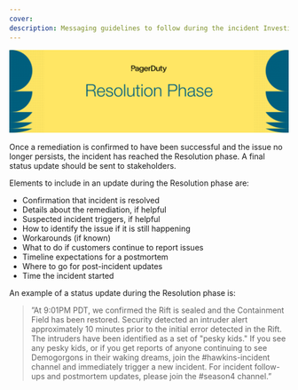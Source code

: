 ```yaml
---
cover:
description: Messaging guidelines to follow during the incident Investigation phase
---
```

![Resolution](../assets/img/headers/SHComms-Resolution.png)

Once a remediation is confirmed to have been successful and the issue no longer persists, the incident has reached the Resolution phase. A final status update should be sent to stakeholders.

Elements to include in an update during the Resolution phase are:

- Confirmation that incident is resolved
- Details about the remediation, if helpful
- Suspected incident triggers, if helpful
- How to identify the issue if it is still happening
- Workarounds (if known)
- What to do if customers continue to report issues
- Timeline expectations for a postmortem
- Where to go for post-incident updates
- Time the incident started

An example of a status update during the Resolution phase is:

> ”At 9:01PM PDT, we confirmed the Rift is sealed and the Containment Field has been restored. Security detected an intruder alert approximately 10 minutes prior to the initial error detected in the Rift. The intruders have been identified as a set of "pesky kids." If you see any pesky kids, or if you get reports of anyone continuing to see Demogorgons in their waking dreams, join the #hawkins-incident channel and immediately trigger a new incident. For incident follow-ups and postmortem updates, please join the #season4 channel.”
